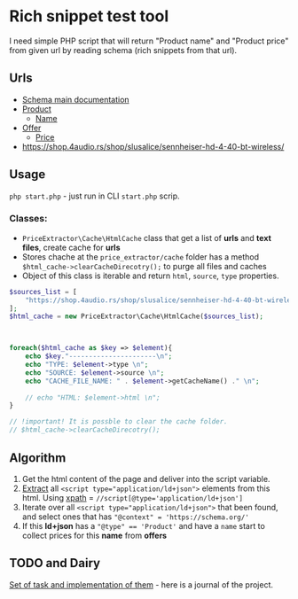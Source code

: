 # Rich snippet test tool

I need simple PHP script that will return "Product name" and "Product price" from given url by reading schema (rich snippets from that url).

## Urls

- [Schema main documentation](http://schema.org/docs/gs.html)
- [Product](http://schema.org/Product)
    - [Name](http://schema.org/name)
- [Offer](http://schema.org/Offer)
    - [Price](http://schema.org/price)
- https://shop.4audio.rs/shop/slusalice/sennheiser-hd-4-40-bt-wireless/

## Usage

`php start.php` - just run in CLI `start.php` scrip.

### Classes:

- `PriceExtractor\Cache\HtmlCache` class that get a list of **urls** and **text files**, create cache for **urls**
-  Stores chache at the `price_extractor/cache` folder has a method `$html_cache->clearCacheDirecotry();` to purge all files and caches
-  Object of this class is iterable and return `html`, `source`, `type` properties.

```php
$sources_list = [
    "https://shop.4audio.rs/shop/slusalice/sennheiser-hd-4-40-bt-wireless/",
];
$html_cache = new PriceExtractor\Cache\HtmlCache($sources_list);



foreach($html_cache as $key => $element){
    echo $key."----------------------\n";
    echo "TYPE: $element->type \n";
    echo "SOURCE: $element->source \n";
    echo "CACHE_FILE_NAME: " . $element->getCacheName() ." \n";
    
    // echo "HTML: $element->html \n";
}

// !important! It is possble to clear the cache folder.
// $html_cache->clearCacheDirecotry();

```

## Algorithm

1. Get the html content of the page and deliver into the script variable.
2. [Extract](https://www.coralnodes.com/parsing-html-in-php/) all `<script type="application/ld+json">` elements from this html. Using [xpath](https://www.w3schools.com/xml/xml_xpath.asp) = `//script[@type='application/ld+json']`
3. Iterate over all `<script type="application/ld+json">`  that been found, and select ones that has `"@context" = 'https://schema.org/'`
4. If this **ld+json** has a `"@type" == 'Product'` and have a `name` start to collect prices for this **name** from **offers**

## TODO and Dairy

[Set of task and implementation of them](dairy.md) - here is a journal of the project.